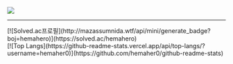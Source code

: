 <a href="https://hemahero.tistory.com/"><img src="https://img.shields.io/badge/Tistory-000000?style=flat-square&logo=Tistory&logoColor=white"/></a>
<br>
<hr>
</hr>
[![Solved.ac프로필](http://mazassumnida.wtf/api/mini/generate_badge?boj=hemahero)](https://solved.ac/hemahero)
<br>
[![Top Langs](https://github-readme-stats.vercel.app/api/top-langs/?username=hemaher0)](https://github.com/hemaher0/github-readme-stats)
<br>

